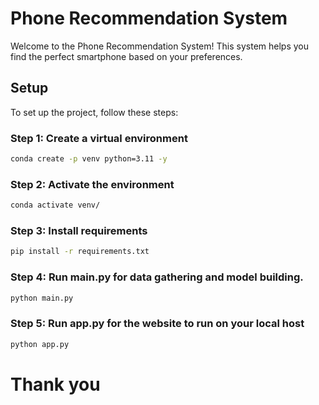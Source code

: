 # Phone Recommendation System

Welcome to the Phone Recommendation System! This system helps you find the perfect smartphone based on your preferences.

## Setup

To set up the project, follow these steps:

### Step 1: Create a virtual environment

```bash
conda create -p venv python=3.11 -y
```

### Step 2: Activate the environment

```bash
conda activate venv/
```

### Step 3: Install requirements

```bash
pip install -r requirements.txt
```

### Step 4: Run main.py for data gathering and model building.

```bash
python main.py
```

### Step 5: Run app.py for the website to run on your local host

```bash
python app.py
```

# Thank you

